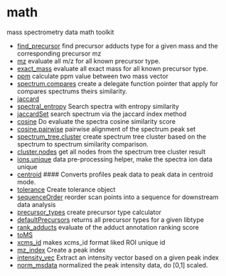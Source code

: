 ﻿# math

mass spectrometry data math toolkit

+ [find_precursor](math/find_precursor.1) find precursor adducts type for a given mass and the corresponding precursor mz
+ [mz](math/mz.1) evaluate all m/z for all known precursor type.
+ [exact_mass](math/exact_mass.1) evaluate all exact mass for all known precursor type.
+ [ppm](math/ppm.1) calculate ppm value between two mass vector
+ [spectrum.compares](math/spectrum.compares.1) create a delegate function pointer that apply for compares spectrums theirs similarity.
+ [jaccard](math/jaccard.1) 
+ [spectral_entropy](math/spectral_entropy.1) Search spectra with entropy similarity
+ [jaccardSet](math/jaccardSet.1) search spectrum via the jaccard index method
+ [cosine](math/cosine.1) Do evaluate the spectra cosine similarity score
+ [cosine.pairwise](math/cosine.pairwise.1) pairwise alignment of the spectrum peak set
+ [spectrum_tree.cluster](math/spectrum_tree.cluster.1) create spectrum tree cluster based on the spectrum to spectrum similarity comparison.
+ [cluster.nodes](math/cluster.nodes.1) get all nodes from the spectrum tree cluster result
+ [ions.unique](math/ions.unique.1) data pre-processing helper, make the spectra ion data unique
+ [centroid](math/centroid.1) #### Converts profiles peak data to peak data in centroid mode.
+ [tolerance](math/tolerance.1) Create tolerance object
+ [sequenceOrder](math/sequenceOrder.1) reorder scan points into a sequence for downstream data analysis
+ [precursor_types](math/precursor_types.1) create precursor type calculator
+ [defaultPrecursors](math/defaultPrecursors.1) returns all precursor types for a given libtype
+ [rank_adducts](math/rank_adducts.1) evaluate of the adduct annotation ranking score
+ [toMS](math/toMS.1) 
+ [xcms_id](math/xcms_id.1) makes xcms_id format liked ROI unique id
+ [mz_index](math/mz_index.1) Create a peak index
+ [intensity_vec](math/intensity_vec.1) Extract an intensity vector based on a given peak index
+ [norm_msdata](math/norm_msdata.1) normalized the peak intensity data, do [0,1] scaled.
